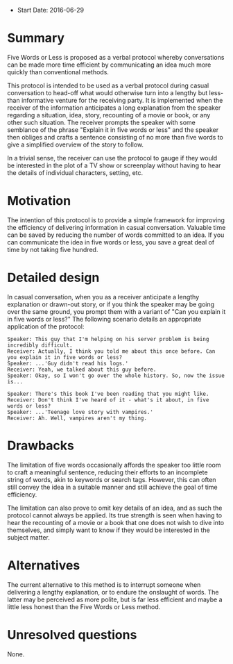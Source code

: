 - Start Date: 2016-06-29

# Summary

Five Words or Less is proposed as a verbal protocol whereby conversations can be made more time efficient by communicating an idea much more quickly than conventional methods.

This protocol is intended to be used as a verbal protocol during casual conversation to head-off what would otherwise turn into a lengthy but less-than informative venture for the receiving party. It is implemented when the receiver of the information anticipates a long explanation from the speaker regarding a situation, idea, story, recounting of a movie or book, or any other such situation. The receiver prompts the speaker with some semblance of the phrase "Explain it in five words or less" and the speaker then obliges and crafts a sentence consisting of no more than five words to give a simplified overview of the story to follow.

In a trivial sense, the receiver can use the protocol to gauge if they would be interested in the plot of a TV show or screenplay without having to hear the details of individual characters, setting, etc.

# Motivation

The intention of this protocol is to provide a simple framework for improving the efficiency of delivering information in casual conversation. Valuable time can be saved by reducing the number of words committed to an idea. If you can communicate the idea in five words or less, you save a great deal of time by not taking five hundred.

# Detailed design

In casual conversation, when you as a receiver anticipate a lengthy explanation or drawn-out story, or if you think the speaker may be going over the same ground, you prompt them with a variant of "Can you explain it in five words or less?" The following scenario details an appropriate application of the protocol:

```
Speaker: This guy that I'm helping on his server problem is being incredibly difficult.
Receiver: Actually, I think you told me about this once before. Can you explain it in five words or less?
Speaker: ...'Guy didn't read his logs.'
Receiver: Yeah, we talked about this guy before.
Speaker: Okay, so I won't go over the whole history. So, now the issue is...
```

```
Speaker: There's this book I've been reading that you might like.
Receiver: Don't think I've heard of it - what's it about, in five words or less?
Speaker: ...'Teenage love story with vampires.'
Receiver: Ah. Well, vampires aren't my thing.
```

# Drawbacks

The limitation of five words occasionally affords the speaker too little room to craft a meaningful sentence, reducing their efforts to an incomplete string of words, akin to keywords or search tags. However, this can often still convey the idea in a suitable manner and still achieve the goal of time efficiency. 

The limitation can also prove to omit key details of an idea, and as such the protocol cannot always be applied. Its true strength is seen when having to hear the recounting of a movie or a book that one does not wish to dive into themselves, and simply want to know if they would be interested in the subject matter.

# Alternatives

The current alternative to this method is to interrupt someone when delivering a lengthy explanation, or to endure the onslaught of words. The latter may be perceived as more polite, but is far less efficient and maybe a little less honest than the Five Words or Less method.

# Unresolved questions

None.

